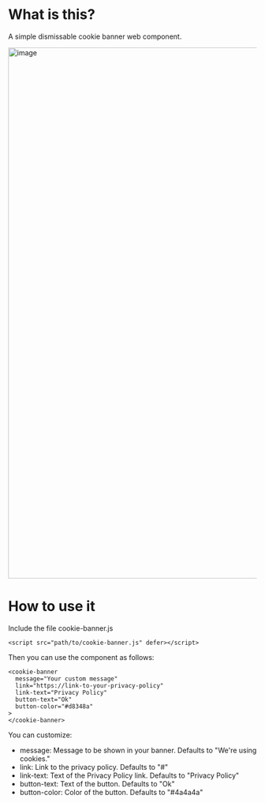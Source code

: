# What is this?

A simple dismissable cookie banner web component.

<img width="1075" alt="image" src="https://github.com/akmur/basic-cookie-banner/assets/957841/b0257f8a-add1-4dfa-9b93-dbc7f2c41db4">

# How to use it

Include the file cookie-banner.js

```
<script src="path/to/cookie-banner.js" defer></script>
```

Then you can use the component as follows:

```
<cookie-banner 
  message="Your custom message"
  link="https://link-to-your-privacy-policy" 
  link-text="Privacy Policy"
  button-text="Ok"
  button-color="#d8348a"
>
</cookie-banner>
```

You can customize:
- message: Message to be shown in your banner. Defaults to "We're using cookies."
- link: Link to the privacy policy. Defaults to "#"
- link-text: Text of the Privacy Policy link. Defaults to "Privacy Policy"
- button-text: Text of the button. Defaults to "Ok"
- button-color: Color of the button. Defaults to "#4a4a4a"
